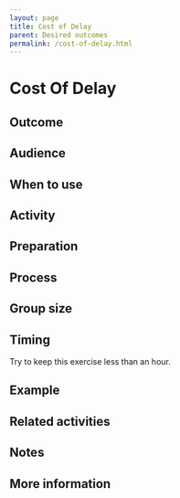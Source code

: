 ```yaml
---
layout: page
title: Cost of Delay
parent: Desired outcomes
permalink: /cost-of-delay.html
---
```


# Cost Of Delay

## Outcome

## Audience

## When to use

## Activity

## Preparation

## Process

## Group size

## Timing

Try to keep this exercise less than an hour.

## Example

## Related activities

## Notes

## More information
